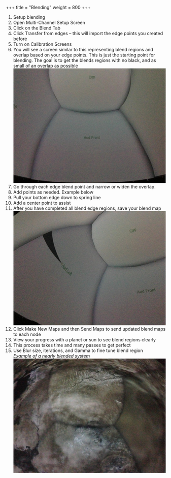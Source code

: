 +++
title = "Blending"
weight = 800
+++

1.  Setup blending
  1.  Open Multi-Channel Setup Screen
  2.  Click on the Blend Tab
  3.  Click Transfer from edges – this will import the edge points you created before
  4.  Turn on Calibration Screens
  5.  You will see a screen similar to this representing blend regions and overlap based on your edge points. This is just the starting point for blending. The goal is to get the blends regions with no black, and as small of an overlap as possible
  ![](assets/blend1.png)
  6.  Go through each edge blend point and narrow or widen the overlap.
  7.  Add points as needed. Example below
  8.  Pull your bottom edge down to spring line
  9.  Add a center point to assist
  10.  After you have completed all blend edge regions, save your blend map
  ![](assets/blend2.png)
  11.  Click Make New Maps and then Send Maps to send updated blend maps to each node
  12.  View your progress with a planet or sun to see blend regions clearly
  13.  This process takes time and many passes to get perfect
  14.  Use Blur size, iterations, and Gamma to fine tune blend region<br>
  _Example of a nearly blended system_
  ![](assets/blend3.png)
